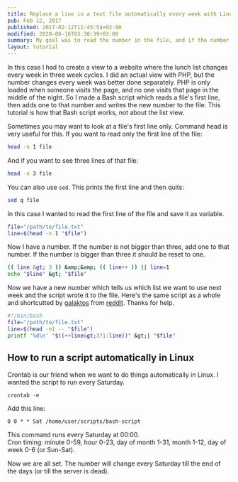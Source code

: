 ```yaml
---
title: Replace a line in a text file automatically every week with Linux bash shell script
pub: Feb 12, 2017
published: 2017-02-12T11:45:54+02:00
modified: 2020-08-16T03:30:39+03:00
summary: My goal was to read the number in the file, and if the number is smaller than three add one to it, and if bigger reset the number to one. Write new to the file.
layout: tutorial
---
```


In this case I had to create a view to a website where the lunch list changes every week in three week cycles. I did an actual view with PHP, but the number changes every week was better done separately. PHP is only loaded when someone visits the page, and no one visits that page in the middle of the night. So I made a Bash script which reads a file's first line, then adds one to that number and writes the new number to the file. This tutorial is how that Bash script works, not about the list view.

Sometimes you may want to look at a file's first line only. Command head is very useful for this. If you want to read only the first line of the file:

```Bash
head -n 1 file
```

And if you want to see three lines of that file:

```Bash
head -n 3 file
```

You can also use `sed`. This prints the first line and then quits:

```Bash
sed q file
```

In this case I wanted to read the first line of the file and save it as variable.

```Bash
file="/path/to/file.txt"
line=$(head -n 1 "$file")
```

Now I have a number. If the number is not bigger than three, add one to that number. If the number is bigger than three it should be reset to one.

```Bash
(( line &gt; 3 )) &amp;&amp; (( line++ )) || line=1
echo "$line" &gt; "$file"
```

Now we have a new number which tells us which list we want to use next week and the script wrote it to the file. Here's the same script as a whole and shortcutted by <a href="https://www.reddit.com/user/galaktos" rel="noopener" target="_blank">galaktos</a> from <a href="https://www.reddit.com/r/bash/comments/5tlap6/how_to_replace_a_line_in_a_text_file/" rel="noopener" target="_blank">reddit</a>. Thanks for help.

```Bash
#!/bin/bash
file="/path/to/file.txt"
line=$(head -n1 -- "$file")
printf '%d\n' "$((++line&gt;3?1:line))" &gt;| "$file"
```

## How to run a script automatically in Linux

Crontab is our friend when we want to do things automatically in Linux. I wanted the script to run every Saturday.

```Shell
crontab -e
```

Add this line:

```Crontab
0 0 * * Sat /home/user/scripts/bash-script
```

This command runs every Saturday at 00:00.  
Cron timing: minute 0-59, hour 0-23, day of month 1-31, month 1-12, day of week 0-6 (or Sun-Sat).

Now we are all set. The number will change every Saturday till the end of the days (or till the server is dead).